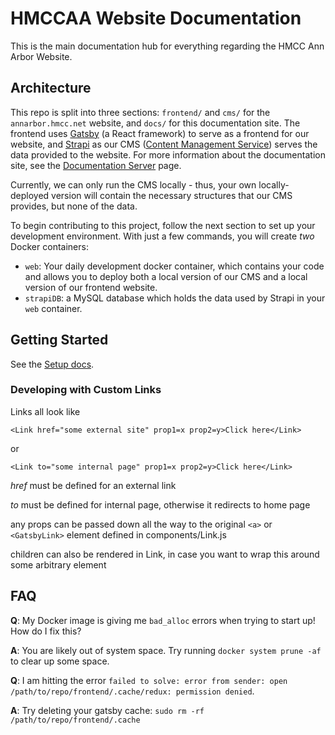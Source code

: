 # HMCCAA Website Documentation

This is the main documentation hub for everything regarding the HMCC Ann Arbor Website.

## Architecture

This repo is split into three sections: `frontend/` and `cms/` for the `annarbor.hmcc.net` website, and `docs/` for this documentation site. The frontend uses [Gatsby](https://www.gatsbyjs.com/) (a React framework) to serve as a frontend for our website, and [Strapi](https://strapi.io/) as our CMS ([Content Management Service](https://kinsta.com/knowledgebase/content-management-system/)) serves the data provided to the website. For more information about the documentation site, see the [Documentation Server](./src/docs.md) page.

Currently, we can only run the CMS locally - thus, your own locally-deployed version will contain the necessary structures that our CMS provides, but none of the data.

To begin contributing to this project, follow the next section to set up your development environment. With just a few commands, you will create *two* Docker containers:

- `web`: Your daily development docker container, which contains your code and allows you to deploy both a local version of our CMS and a local version of our frontend website.
- `strapiDB`: a MySQL database which holds the data used by Strapi in your `web` container.

## Getting Started

See the [Setup docs](./src/setup.md).

### Developing with Custom Links

Links all look like

`<Link href="some external site" prop1=x prop2=y>Click here</Link>`

or

`<Link to="some internal page" prop1=x prop2=y>Click here</Link>`

*href* must be defined for an external link

*to* must be defined for internal page, otherwise it redirects to home page

any props can be passed down all the way to the original `<a>` or `<GatsbyLink>` element defined in components/Link.js

children can also be rendered in Link, in case you want to wrap this around some arbitrary element

## FAQ

**Q**: My Docker image is giving me `bad_alloc` errors when trying to start up! How do I fix this?

**A**: You are likely out of system space. Try running `docker system prune -af` to clear up some space.

**Q**: I am hitting the error `failed to solve: error from sender: open /path/to/repo/frontend/.cache/redux: permission denied`.

**A**: Try deleting your gatsby cache: `sudo rm -rf /path/to/repo/frontend/.cache`
